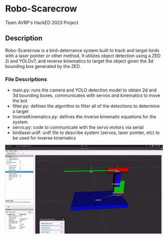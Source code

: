 # Robo-Scarecrow
Team AVRP's HackED 2023 Project

## Description
Robo-Scarecrow is a bird-deterrance system built to track and target birds with a laser pointer or other method. It utilizes object detection using a ZED 2i and YOLOv7, and reverse kinematics to target the object given the 3d bounding box generated by the ZED.

### File Descriptions
- main.py: runs the camera and YOLO detection model to obtain 2d and 3d bounding boxes, communicates with servos and kinematics to move the bot
- filter.py: defines the algorithm to filter all of the detections to determine a target
- InverseKinematics.py: defines the inverse kinematic equations for the system
- servo.py: code to communicate with the servo motors via serial
- birdlaser.urdf: urdf file to describe system (servos, laser pointer, etc) to be used for inverse kinematics

![URDF Demo Gif](urdf_demo.gif)
